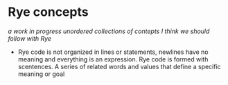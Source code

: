 # Rye concepts

_a work in progress unordered collections of contepts I think we should follow with Rye_ 

* Rye code is not organized in lines or statements, newlines have no meaning and everything is an expression. Rye code is
  formed with scentences. A series of related words and values that define a specific meaning or goal

